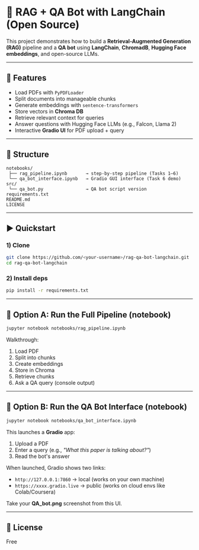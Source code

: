 # 🧠 RAG + QA Bot with LangChain (Open Source)

This project demonstrates how to build a **Retrieval-Augmented Generation (RAG)** pipeline 
and a **QA bot** using **LangChain**, **ChromadB**, **Hugging Face embeddings**, 
and open-source LLMs.

---

## 🚀 Features
- Load PDFs with `PyPDFLoader`
- Split documents into manageable chunks
- Generate embeddings with `sentence-transformers`
- Store vectors in **Chroma DB**
- Retrieve relevant context for queries
- Answer questions with Hugging Face LLMs (e.g., Falcon, Llama 2)
- Interactive **Gradio UI** for PDF upload + query

---

## 📂 Structure
```
notebooks/      
 ├── rag_pipeline.ipynb       → step-by-step pipeline (Tasks 1–6)
 └── qa_bot_interface.ipynb   → Gradio GUI interface (Task 6 demo)
src/                        
 └── qa_bot.py                → QA bot script version
requirements.txt
README.md
LICENSE
```

---

## ▶️ Quickstart

### 1) Clone
```bash
git clone https://github.com/<your-username>/rag-qa-bot-langchain.git
cd rag-qa-bot-langchain
```

### 2) Install deps
```bash
pip install -r requirements.txt
```

---

## 📘 Option A: Run the Full Pipeline (notebook)
```bash
jupyter notebook notebooks/rag_pipeline.ipynb
```
Walkthrough:
1. Load PDF
2. Split into chunks
3. Create embeddings
4. Store in Chroma
5. Retrieve chunks
6. Ask a QA query (console output)

---

## 📘 Option B: Run the QA Bot Interface (notebook)
```bash
jupyter notebook notebooks/qa_bot_interface.ipynb
```
This launches a **Gradio** app:
1. Upload a PDF
2. Enter a query (e.g., *"What this paper is talking about?"*)
3. Read the bot's answer

When launched, Gradio shows two links:
- `http://127.0.0.1:7860` → local (works on your own machine)
- `https://xxxx.gradio.live` → public (works on cloud envs like Colab/Coursera)

Take your **QA_bot.png** screenshot from this UI.

---

## 📜 License
Free
